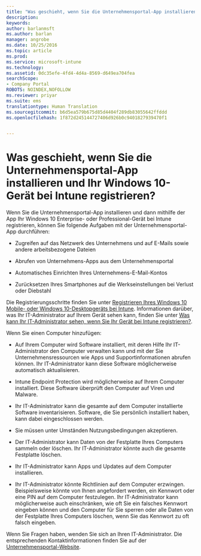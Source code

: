 ```yaml
---
title: "Was geschieht, wenn Sie die Unternehmensportal-App installieren und Ihr Windows 10-Gerät bei Intune registrieren? | Microsoft Docs"
description: 
keywords: 
author: barlanmsft
ms.author: barlan
manager: angrobe
ms.date: 10/25/2016
ms.topic: article
ms.prod: 
ms.service: microsoft-intune
ms.technology: 
ms.assetid: 0dc35efe-4fd4-4d4a-8569-d649ea704fea
searchScope:
- Company Portal
ROBOTS: NOINDEX,NOFOLLOW
ms.reviewer: priyar
ms.suite: ems
translationtype: Human Translation
ms.sourcegitcommit: b6d5ea579b675d85d4404f289db83055642ffddd
ms.openlocfilehash: 1f872d245144727406d926b0c9401827939470f1


---
```



# <a name="what-happens-if-you-install-the-company-portal-app-and-enroll-your-windows-10-device-in-intune"></a>Was geschieht, wenn Sie die Unternehmensportal-App installieren und Ihr Windows 10-Gerät bei Intune registrieren?

Wenn Sie die Unternehmensportal-App installieren und dann mithilfe der App Ihr Windows 10 Enterprise- oder Professional-Gerät bei Intune registrieren, können Sie folgende Aufgaben mit der Unternehmensportal-App durchführen:

-   Zugreifen auf das Netzwerk des Unternehmens und auf E-Mails sowie andere arbeitsbezogene Dateien

-   Abrufen von Unternehmens-Apps aus dem Unternehmensportal

-   Automatisches Einrichten Ihres Unternehmens-E-Mail-Kontos

-   Zurücksetzen Ihres Smartphones auf die Werkseinstellungen bei Verlust oder Diebstahl

Die Registrierungsschritte finden Sie unter [Registrieren Ihres Windows 10 Mobile- oder Windows 10-Desktopgeräts bei Intune](enroll-your-w10-phone-or-w10-pc-windows.md). Informationen darüber, was Ihr IT-Administrator auf Ihrem Gerät sehen kann, finden Sie unter [Was kann Ihr IT-Administrator sehen, wenn Sie Ihr Gerät bei Intune registrieren?](what-can-your-it-administrator-see-when-you-enroll-your-device-in-intune-windows.md).

Wenn Sie einen Computer hinzufügen:

-   Auf Ihrem Computer wird Software installiert, mit deren Hilfe Ihr IT-Administrator den Computer verwalten kann und mit der Sie Unternehmensressourcen wie Apps und Supportinformationen abrufen können. Ihr IT-Administrator kann diese Software möglicherweise automatisch aktualisieren.

-   Intune Endpoint Protection wird möglicherweise auf Ihrem Computer installiert. Diese Software überprüft den Computer auf Viren und Malware.

-   Ihr IT-Administrator kann die gesamte auf dem Computer installierte Software inventarisieren. Software, die Sie persönlich installiert haben, kann dabei eingeschlossen werden.

-   Sie müssen unter Umständen Nutzungsbedingungen akzeptieren.

-   Der IT-Administrator kann Daten von der Festplatte Ihres Computers sammeln oder löschen. Ihr IT-Administrator könnte auch die gesamte Festplatte löschen.

-   Ihr IT-Administrator kann Apps und Updates auf dem Computer installieren.

-   Ihr IT-Administrator könnte Richtlinien auf dem Computer erzwingen. Beispielsweise könnte von Ihnen angefordert werden, ein Kennwort oder eine PIN auf dem Computer festzulegen. Ihr IT-Administrator kann möglicherweise auch einschränken, wie oft Sie ein falsches Kennwort eingeben können und den Computer für Sie sperren oder alle Daten von der Festplatte Ihres Computers löschen, wenn Sie das Kennwort zu oft falsch eingeben.

Wenn Sie Fragen haben, wenden Sie sich an Ihren IT-Administrator. Die entsprechenden Kontaktinformationen finden Sie auf der [Unternehmensportal-Website](http://portal.manage.microsoft.com).



<!--HONumber=Dec16_HO2-->



